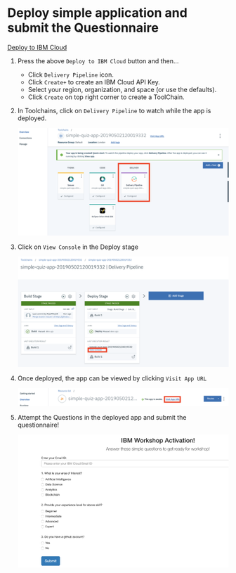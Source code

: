 # Deploy simple application and submit the Questionnaire

[Deploy to IBM Cloud](https://cloud.ibm.com/devops/setup/deploy?repository=https://github.com/sudharshan-govindan/skill-app.git)

1. Press the above `Deploy to IBM Cloud` button and then...

   * Click `Delivery Pipeline` icon.
   * Click `Create+` to create an IBM Cloud API Key.
   * Select your region, organization, and space (or use the defaults).
   * Click `Create` on top right corner to create a ToolChain.

2. In Toolchains, click on `Delivery Pipeline` to watch while the app is deployed.

   ![toolchain-pipeline](doc/images/tool.png)

3. Click on `View Console` in the Deploy stage

   ![toolchain-pipeline](doc/images/1.png)

4. Once deployed, the app can be viewed by clicking `Visit App URL`

   ![toolchain-pipeline](doc/images/2.png)

5. Attempt the Questions in the deployed app and submit the questionnaire!

   ![toolchain-pipeline](doc/images/4.png)
